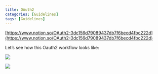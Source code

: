 ```yaml
---
title: OAuth2
categories: [Guidelines]
tags: [Guidelines]
---
```


[https://www.notion.so/OAuth2-3dc156d79089437db7f6becd4fbc222d](https://www.notion.so/OAuth2-3dc156d79089437db7f6becd4fbc222d)


Let’s see how this Oauth2 workflow looks like:


![](https://prod-files-secure.s3.us-west-2.amazonaws.com/9960fb2a-b75e-4bea-a8f9-b00925db1215/3bce41e0-99e8-4ebd-9701-e2bc9cbb79a2/Untitled.png?X-Amz-Algorithm=AWS4-HMAC-SHA256&X-Amz-Content-Sha256=UNSIGNED-PAYLOAD&X-Amz-Credential=AKIAT73L2G45HZZMZUHI%2F20240511%2Fus-west-2%2Fs3%2Faws4_request&X-Amz-Date=20240511T201716Z&X-Amz-Expires=3600&X-Amz-Signature=5041107dd6086f41e0531e3852a62bcc721f152b73b073055b9846c47f699c78&X-Amz-SignedHeaders=host&x-id=GetObject)


![](https://prod-files-secure.s3.us-west-2.amazonaws.com/9960fb2a-b75e-4bea-a8f9-b00925db1215/27d32b66-de43-41de-80f7-7edb81d1190f/Untitled.png?X-Amz-Algorithm=AWS4-HMAC-SHA256&X-Amz-Content-Sha256=UNSIGNED-PAYLOAD&X-Amz-Credential=AKIAT73L2G45HZZMZUHI%2F20240511%2Fus-west-2%2Fs3%2Faws4_request&X-Amz-Date=20240511T201716Z&X-Amz-Expires=3600&X-Amz-Signature=b64df1532bf24dd1b5893e6affacf28fd92b1444a425fa7f97d974288b9f0ca9&X-Amz-SignedHeaders=host&x-id=GetObject)

